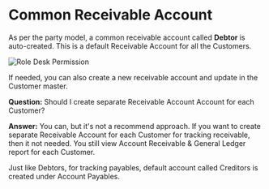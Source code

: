 <!-- add-breadcrumbs -->
# Common Receivable Account

As per the party model, a common receivable account called **Debtor** is auto-created. This is a default Receivable Account for all the Customers.

<img alt="Role Desk Permission" class="screenshot" src="{{docs_base_url}}/assets/img/articles/common-receivable.png">

If needed, you can also create a new receivable account and update in the Customer master.

**Question:** Should I create separate Receivable Account Account for each Customer?

**Answer:** You can, but it's not a recommend approach. If you want to create separate Receivable Account for each Customer for tracking receivable, then it not needed. You still view Account Receivable & General Ledger report for each Customer.

Just like Debtors, for tracking payables, default account called Creditors is created under Account Payables.